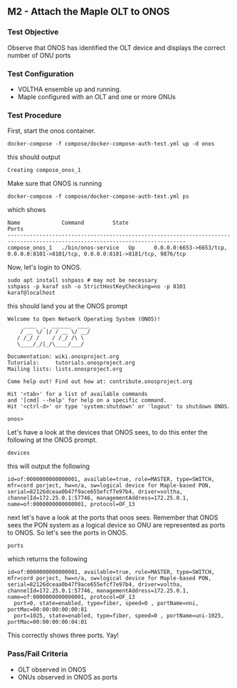 ## M2 - Attach the Maple OLT to ONOS

### Test Objective

Observe that ONOS has identified the OLT device and displays the correct number of ONU ports

### Test Configuration

* VOLTHA ensemble up and running.
* Maple configured with an OLT and one or more ONUs

### Test Procedure

First, start the onos container.

```
docker-compose -f compose/docker-compose-auth-test.yml up -d onos
```

this should output

```
Creating compose_onos_1
```

Make sure that ONOS is running

```
docker-compose -f compose/docker-compose-auth-test.yml ps
```

which shows

```
Name             Command         State                                        Ports
------------------------------------------------------------------------------------------------------------------------------
compose_onos_1   ./bin/onos-service   Up      0.0.0.0:6653->6653/tcp, 0.0.0.0:8101->8101/tcp, 0.0.0.0:8181->8181/tcp, 9876/tcp
```

Now, let's login to ONOS.

```
sudo apt install sshpass # may not be necessary
sshpass -p karaf ssh -o StrictHostKeyChecking=no -p 8101 karaf@localhost
```

this should land you at the ONOS prompt

```
Welcome to Open Network Operating System (ONOS)!
     ____  _  ______  ____
    / __ \/ |/ / __ \/ __/
   / /_/ /    / /_/ /\ \
   \____/_/|_/\____/___/

Documentation: wiki.onosproject.org
Tutorials:     tutorials.onosproject.org
Mailing lists: lists.onosproject.org

Come help out! Find out how at: contribute.onosproject.org

Hit '<tab>' for a list of available commands
and '[cmd] --help' for help on a specific command.
Hit '<ctrl-d>' or type 'system:shutdown' or 'logout' to shutdown ONOS.

onos>
```

Let's have a look at the devices that ONOS sees, to do this enter the following at the ONOS prompt.

```
devices
```

this will output the following

```
id=of:0000000000000001, available=true, role=MASTER, type=SWITCH, mfr=cord porject, hw=n/a, sw=logical device for Maple-based PON, serial=82126dceaa0b47f9ace655efcf7e97b4, driver=voltha, channelId=172.25.0.1:57746, managementAddress=172.25.0.1, name=of:0000000000000001, protocol=OF_13
```

next let's have a look at the ports that onos sees. Remember that ONOS sees the PON system as a logical device so ONU are represented as ports to ONOS. So let's see the ports in ONOS.

```
ports
```

which returns the following

```
id=of:0000000000000001, available=true, role=MASTER, type=SWITCH, mfr=cord porject, hw=n/a, sw=logical device for Maple-based PON, serial=82126dceaa0b47f9ace655efcf7e97b4, driver=voltha, channelId=172.25.0.1:57746, managementAddress=172.25.0.1, name=of:0000000000000001, protocol=OF_13
  port=0, state=enabled, type=fiber, speed=0 , portName=nni, portMac=00:00:00:00:00:81
  port=1025, state=enabled, type=fiber, speed=0 , portName=uni-1025, portMac=00:00:00:00:04:01
```

This correctly shows three ports. Yay!

### Pass/Fail Criteria

* OLT observed in ONOS
* ONUs observed in ONOS as ports
